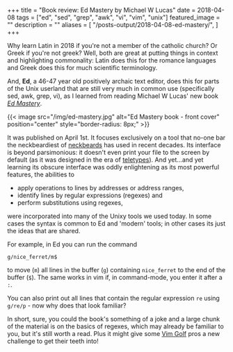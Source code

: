 +++
title = "Book review: Ed Mastery by Michael W Lucas"
date = 2018-04-08
tags = ["ed", "sed", "grep", "awk", "vi", "vim", "unix"]
featured_image = ""
description = ""
aliases = [
    "/posts-output/2018-04-08-ed-mastery/",
]
+++

Why learn Latin in 2018 if you're not a member of the catholic church?  Or Greek if you're not greek? 
Well, both are great at putting things in context and highlighting commonality:
Latin does this for the romance languages and Greek does this for much scientific terminology.

And, **Ed**, a 46-47 year old positively archaic text editor, does this for parts of the Unix userland 
that are still very much in common use (specifically sed, awk, grep, vi), 
as I learned from reading Michael W Lucas' new book *[Ed Mastery](https://www.michaelwlucas.com/tools/ed)*.

{{< image src="/img/ed-mastery.jpg" alt="Ed Mastery book - front cover" position="center" style="border-radius: 8px;" >}}

It was published on April 1st. 
It focuses exclusively on a tool that no-one bar the neckbeardiest of [neckbeards](https://encyclopediadramatica.rs/Neckbeard) has used in recent decades.
Its interface is beyond parsimonious: it doesn't even print your file to the screen by default (as it was designed in the era of [teletypes](https://en.wikipedia.org/wiki/Teleprinter)).
And yet...and yet learning its obscure interface was oddly enlightening as its most powerful features, 
the abilities to 

* apply operations to lines by addresses or address ranges, 
* identify lines by regular expressions (regexes) and
* perform substitutions using regexes,

were incorporated into many of the Unixy tools we used today.
In some cases the syntax is common to Ed and 'modern' tools; 
in other cases its just the ideas that are shared.

For example, in Ed you can run the command

```
g/nice_ferret/m$
```

to move (`m`) all lines in the buffer (`g`) containing `nice_ferret` to the end of the buffer (`$`). 
The same works in vim if, in command-mode, you enter it after a `:`.

You can also print out all lines that contain the regular expression `re` using `g/re/p` - now why does that look familiar?

In short, sure, you could the book's something of a joke and 
a large chunk of the material is on the basics of regexes, which may already be familiar to you, 
but it's still worth a read. 
Plus it might give some [Vim Golf](https://vimgolf.com/) pros a new challenge to get their teeth into!
